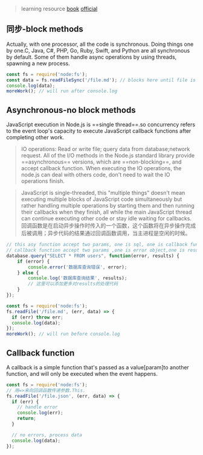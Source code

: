>learning resource
>[book](https://book.mixu.net/node/index.html)
>[official](https://nodejs.org/en/learn/asynchronous-work/javascript-asynchronous-programming-and-callbacks)

## 同步-block methods

Actually, with one processor, all the code is synchronous. Doing things one by one.C, Java, C#, PHP, Go, Ruby, Swift, and Python are all synchronous by default. Some of them handle async operations by using threads, spawning a new process.

```javascript
const fs = require('node:fs');
const data = fs.readFileSync('/file.md'); // blocks here until file is read
console.log(data);
moreWork(); // will run after console.log
```
## Asynchronous-no block methods
JavaScript execution in Node.js is ==single thread==.so concurrency refers to the event loop's capacity to execute JavaScript callback functions after completing other work.

>IO operations: Read or write file; query data from database;network request.
>All of the I/O methods in the Node.js standard library provide ==asynchronous== versions, which are ==non-blocking==, and accept callback function. When executing the IO operations, the node.js can deal with others code, don't need to wait the IO operations finish.

>JavaScript is single-threaded, this "multiple things" doesn't mean executing multiple blocks of JavaScript code simultaneously but rather handling multiple operations by starting them and then running their callbacks when they finish, all while the main JavaScript thread can continue executing other code or stay idle waiting for callbacks.
> 回调函数是在启动异步操作时传入的一个函数，这个函数将在异步操作完成后被调用；异步代码的结果通过回调函数调用，当主进程是空闲的时候。
> 

```javascript
// this asy function accept two params, one is sql, one is callback function.
// callback function accept two params ,one is error object,one is results. you can enter more processes to results
database.query("SELECT * FROM users", function(error, results) {
    if (error) {
        console.error('数据库查询错误', error);
    } else {
        console.log('数据库查询结果', results);
        // 这里可以添加更多对results的处理代码
    }
});
```

```javascript
const fs = require('node:fs');
fs.readFile('/file.md', (err, data) => {
  if (err) throw err;
  console.log(data);
});
moreWork(); // will run before console.log
```
## Callback function
A callback is a simple function that's passed as a value[param]to another function, and will only be executed when the event happens.
```javascript
const fs = require('node:fs');
// 用=>来向回调函数传递参数.This.
fs.readFile('/file.json', (err, data) => {
  if (err) {
    // handle error
    console.log(err);
    return;
  }

  // no errors, process data
  console.log(data);
});

```



















